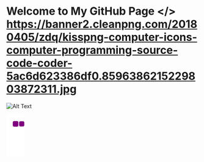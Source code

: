 # Welcome to My GitHub Page </> https://banner2.cleanpng.com/20180405/zdq/kisspng-computer-icons-computer-programming-source-code-coder-5ac6d623386df0.8596386215229803872311.jpg

![Alt Text](https://68.media.tumblr.com/fe195e9db7b66a729194a43370a21795/tumblr_oja6h1f90C1rzss56o1_500.gif)

![snake gif](https://github.com/MertKulac/MertKulac/blob/output/github-contribution-grid-snake.gif)


